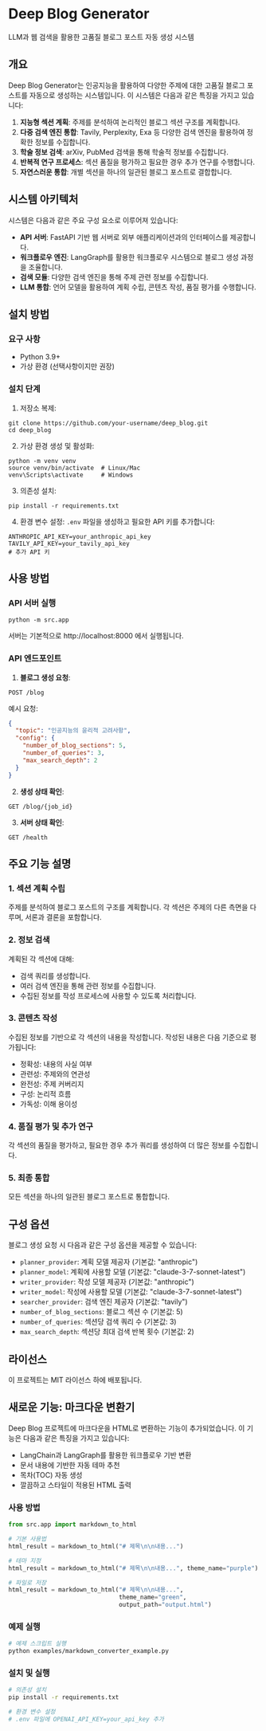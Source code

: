 # Deep Blog Generator

LLM과 웹 검색을 활용한 고품질 블로그 포스트 자동 생성 시스템

## 개요

Deep Blog Generator는 인공지능을 활용하여 다양한 주제에 대한 고품질 블로그 포스트를 자동으로 생성하는 시스템입니다. 이 시스템은 다음과 같은 특징을 가지고 있습니다:

1. **지능형 섹션 계획**: 주제를 분석하여 논리적인 블로그 섹션 구조를 계획합니다.
2. **다중 검색 엔진 통합**: Tavily, Perplexity, Exa 등 다양한 검색 엔진을 활용하여 정확한 정보를 수집합니다.
3. **학술 정보 검색**: arXiv, PubMed 검색을 통해 학술적 정보를 수집합니다.
4. **반복적 연구 프로세스**: 섹션 품질을 평가하고 필요한 경우 추가 연구를 수행합니다.
5. **자연스러운 통합**: 개별 섹션을 하나의 일관된 블로그 포스트로 결합합니다.

## 시스템 아키텍처

시스템은 다음과 같은 주요 구성 요소로 이루어져 있습니다:

- **API 서버**: FastAPI 기반 웹 서버로 외부 애플리케이션과의 인터페이스를 제공합니다.
- **워크플로우 엔진**: LangGraph를 활용한 워크플로우 시스템으로 블로그 생성 과정을 조율합니다.
- **검색 모듈**: 다양한 검색 엔진을 통해 주제 관련 정보를 수집합니다.
- **LLM 통합**: 언어 모델을 활용하여 계획 수립, 콘텐츠 작성, 품질 평가를 수행합니다.

## 설치 방법

### 요구 사항

- Python 3.9+
- 가상 환경 (선택사항이지만 권장)

### 설치 단계

1. 저장소 복제:
```
git clone https://github.com/your-username/deep_blog.git
cd deep_blog
```

2. 가상 환경 생성 및 활성화:
```
python -m venv venv
source venv/bin/activate  # Linux/Mac
venv\Scripts\activate     # Windows
```

3. 의존성 설치:
```
pip install -r requirements.txt
```

4. 환경 변수 설정:
`.env` 파일을 생성하고 필요한 API 키를 추가합니다:
```
ANTHROPIC_API_KEY=your_anthropic_api_key
TAVILY_API_KEY=your_tavily_api_key
# 추가 API 키
```

## 사용 방법

### API 서버 실행

```
python -m src.app
```

서버는 기본적으로 http://localhost:8000 에서 실행됩니다.

### API 엔드포인트

1. **블로그 생성 요청**:
```
POST /blog
```
예시 요청:
```json
{
  "topic": "인공지능의 윤리적 고려사항",
  "config": {
    "number_of_blog_sections": 5,
    "number_of_queries": 3,
    "max_search_depth": 2
  }
}
```

2. **생성 상태 확인**:
```
GET /blog/{job_id}
```

3. **서버 상태 확인**:
```
GET /health
```

## 주요 기능 설명

### 1. 섹션 계획 수립

주제를 분석하여 블로그 포스트의 구조를 계획합니다. 각 섹션은 주제의 다른 측면을 다루며, 서론과 결론을 포함합니다.

### 2. 정보 검색

계획된 각 섹션에 대해:
- 검색 쿼리를 생성합니다.
- 여러 검색 엔진을 통해 관련 정보를 수집합니다.
- 수집된 정보를 작성 프로세스에 사용할 수 있도록 처리합니다.

### 3. 콘텐츠 작성

수집된 정보를 기반으로 각 섹션의 내용을 작성합니다. 작성된 내용은 다음 기준으로 평가됩니다:
- 정확성: 내용의 사실 여부
- 관련성: 주제와의 연관성
- 완전성: 주제 커버리지
- 구성: 논리적 흐름
- 가독성: 이해 용이성

### 4. 품질 평가 및 추가 연구

각 섹션의 품질을 평가하고, 필요한 경우 추가 쿼리를 생성하여 더 많은 정보를 수집합니다.

### 5. 최종 통합

모든 섹션을 하나의 일관된 블로그 포스트로 통합합니다.

## 구성 옵션

블로그 생성 요청 시 다음과 같은 구성 옵션을 제공할 수 있습니다:

- `planner_provider`: 계획 모델 제공자 (기본값: "anthropic")
- `planner_model`: 계획에 사용할 모델 (기본값: "claude-3-7-sonnet-latest")
- `writer_provider`: 작성 모델 제공자 (기본값: "anthropic")
- `writer_model`: 작성에 사용할 모델 (기본값: "claude-3-7-sonnet-latest")
- `searcher_provider`: 검색 엔진 제공자 (기본값: "tavily")
- `number_of_blog_sections`: 블로그 섹션 수 (기본값: 5)
- `number_of_queries`: 섹션당 검색 쿼리 수 (기본값: 3)
- `max_search_depth`: 섹션당 최대 검색 반복 횟수 (기본값: 2)

## 라이선스

이 프로젝트는 MIT 라이선스 하에 배포됩니다.

## 새로운 기능: 마크다운 변환기

Deep Blog 프로젝트에 마크다운을 HTML로 변환하는 기능이 추가되었습니다. 이 기능은 다음과 같은 특징을 가지고 있습니다:

- LangChain과 LangGraph를 활용한 워크플로우 기반 변환
- 문서 내용에 기반한 자동 테마 추천
- 목차(TOC) 자동 생성
- 깔끔하고 스타일이 적용된 HTML 출력

### 사용 방법

```python
from src.app import markdown_to_html

# 기본 사용법
html_result = markdown_to_html("# 제목\n\n내용...")

# 테마 지정
html_result = markdown_to_html("# 제목\n\n내용...", theme_name="purple")

# 파일로 저장
html_result = markdown_to_html("# 제목\n\n내용...", 
                               theme_name="green", 
                               output_path="output.html")
```

### 예제 실행

```bash
# 예제 스크립트 실행
python examples/markdown_converter_example.py
```

### 설치 및 실행

```bash
# 의존성 설치
pip install -r requirements.txt

# 환경 변수 설정
# .env 파일에 OPENAI_API_KEY=your_api_key 추가
```